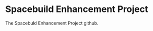 Spacebuild Enhancement Project
==============================

The Spacebuld Enhancement Project github.
